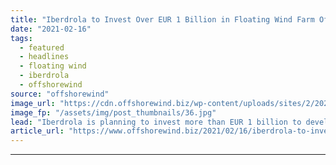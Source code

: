 ```yaml
---
title: "Iberdrola to Invest Over EUR 1 Billion in Floating Wind Farm Offshore Spain"
date: "2021-02-16"
tags: 
  - featured
  - headlines
  - floating wind
  - iberdrola
  - offshorewind
source: "offshorewind"
image_url: "https://cdn.offshorewind.biz/wp-content/uploads/sites/2/2021/02/16133004/Iberdrola-to-Invest-Over-EUR-1-Billion-in-Floating-Wind-Farm-Offshore-Spain.jpg"
image_fp: "/assets/img/post_thumbnails/36.jpg"
lead: "Iberdrola is planning to invest more than EUR 1 billion to develop a 300"
article_url: "https://www.offshorewind.biz/2021/02/16/iberdrola-to-invest-over-eur-1-billion-in-floating-wind-farm-offshore-spain/"
---
```


---
